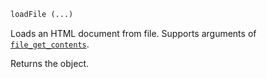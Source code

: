 ```php
loadFile (...)
```

Loads an HTML document from file. Supports arguments of [`file_get_contents`](http://php.net/manual/en/function.file-get-contents.php).

Returns the object.